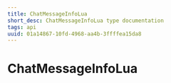 ```yaml
---
title: ChatMessageInfoLua
short_desc: ChatMessageInfoLua type documentation
tags: api
uuid: 01a14867-10fd-4968-aa4b-3ffffea15da8
---
```


# ChatMessageInfoLua


